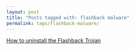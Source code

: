 ```yaml
---
layout: post
title: "Posts tagged with: flashback malware"
permalink: tags/flashback-malware/
---
```

[How to uninstall the Flashback Trojan](/2012/04/how-to-uninstall-flashback-trojan)
